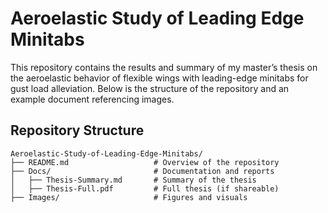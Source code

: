 # Aeroelastic Study of Leading Edge Minitabs

This repository contains the results and summary of my master’s thesis on the aeroelastic behavior of flexible wings with leading-edge minitabs for gust load alleviation. Below is the structure of the repository and an example document referencing images.

## Repository Structure
```
Aeroelastic-Study-of-Leading-Edge-Minitabs/
├── README.md                   # Overview of the repository
├── Docs/                       # Documentation and reports
│   ├── Thesis-Summary.md       # Summary of the thesis
│   ├── Thesis-Full.pdf         # Full thesis (if shareable)
├── Images/                     # Figures and visuals
```

